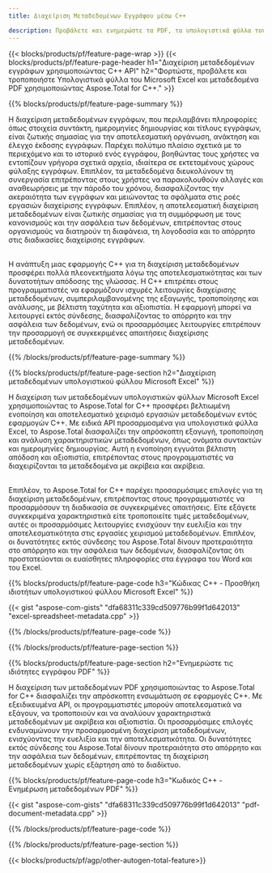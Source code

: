 ```yaml
---
title: Διαχείριση Μεταδεδομένων Εγγράφου μέσω C++ 

description: Προβάλετε και ενημερώστε τα PDF, τα υπολογιστικά φύλλα του Microsoft Excel, τις παρουσιάσεις του PowerPoint και τα μεταδεδομένα εγγράφων του Word μέσω της εφαρμογής σας C++.
---
```


{{< blocks/products/pf/feature-page-wrap >}}
{{< blocks/products/pf/feature-page-header h1="Διαχείριση μεταδεδομένων εγγράφων χρησιμοποιώντας C++ API" h2="Φορτώστε, προβάλετε και τροποποιήστε Υπολογιστικά φύλλα του Microsoft Excel και μεταδεδομένα PDF χρησιμοποιώντας Aspose.Total for C++." >}}

{{% blocks/products/pf/feature-page-summary %}}

Η διαχείριση μεταδεδομένων εγγράφων, που περιλαμβάνει πληροφορίες όπως στοιχεία συντάκτη, ημερομηνίες δημιουργίας και τίτλους εγγράφων, είναι ζωτικής σημασίας για την αποτελεσματική οργάνωση, ανάκτηση και έλεγχο έκδοσης εγγράφων. Παρέχει πολύτιμο πλαίσιο σχετικά με το περιεχόμενο και το ιστορικό ενός εγγράφου, βοηθώντας τους χρήστες να εντοπίζουν γρήγορα σχετικά αρχεία, ιδιαίτερα σε εκτεταμένους χώρους φύλαξης εγγράφων. Επιπλέον, τα μεταδεδομένα διευκολύνουν τη συνεργασία επιτρέποντας στους χρήστες να παρακολουθούν αλλαγές και αναθεωρήσεις με την πάροδο του χρόνου, διασφαλίζοντας την ακεραιότητα των εγγράφων και μειώνοντας τα σφάλματα στις ροές εργασιών διαχείρισης εγγράφων. Επιπλέον, η αποτελεσματική διαχείριση μεταδεδομένων είναι ζωτικής σημασίας για τη συμμόρφωση με τους κανονισμούς και την ασφάλεια των δεδομένων, επιτρέποντας στους οργανισμούς να διατηρούν τη διαφάνεια, τη λογοδοσία και το απόρρητο στις διαδικασίες διαχείρισης εγγράφων.<br /><br />

Η ανάπτυξη μιας εφαρμογής C++ για τη διαχείριση μεταδεδομένων προσφέρει πολλά πλεονεκτήματα λόγω της αποτελεσματικότητας και των δυνατοτήτων απόδοσης της γλώσσας. Η C++ επιτρέπει στους προγραμματιστές να εφαρμόζουν ισχυρές λειτουργίες διαχείρισης μεταδεδομένων, συμπεριλαμβανομένης της εξαγωγής, τροποποίησης και ανάλυσης, με βέλτιστη ταχύτητα και αξιοπιστία. Η εφαρμογή μπορεί να λειτουργεί εκτός σύνδεσης, διασφαλίζοντας το απόρρητο και την ασφάλεια των δεδομένων, ενώ οι προσαρμόσιμες λειτουργίες επιτρέπουν την προσαρμογή σε συγκεκριμένες απαιτήσεις διαχείρισης μεταδεδομένων.

{{% /blocks/products/pf/feature-page-summary  %}}


{{% blocks/products/pf/feature-page-section  h2="Διαχείριση μεταδεδομένων υπολογιστικού φύλλου Microsoft Excel" %}}

Η διαχείριση των μεταδεδομένων υπολογιστικών φύλλων Microsoft Excel χρησιμοποιώντας το Aspose.Total for C++ προσφέρει βελτιωμένη ενοποίηση και αποτελεσματικό χειρισμό εργασιών μεταδεδομένων εντός εφαρμογών C++. Με ειδικά API προσαρμοσμένα για υπολογιστικά φύλλα Excel, το Aspose.Total διασφαλίζει την απρόσκοπτη εξαγωγή, τροποποίηση και ανάλυση χαρακτηριστικών μεταδεδομένων, όπως ονόματα συντακτών και ημερομηνίες δημιουργίας. Αυτή η ενοποίηση εγγυάται βέλτιστη απόδοση και αξιοπιστία, επιτρέποντας στους προγραμματιστές να διαχειρίζονται τα μεταδεδομένα με ακρίβεια και ακρίβεια. <br /><br />

Επιπλέον, το Aspose.Total for C++ παρέχει προσαρμόσιμες επιλογές για τη διαχείριση μεταδεδομένων, επιτρέποντας στους προγραμματιστές να προσαρμόσουν τη διαδικασία σε συγκεκριμένες απαιτήσεις. Είτε εξάγετε συγκεκριμένα χαρακτηριστικά είτε τροποποιείτε τιμές μεταδεδομένων, αυτές οι προσαρμόσιμες λειτουργίες ενισχύουν την ευελιξία και την αποτελεσματικότητα στις εργασίες χειρισμού μεταδεδομένων. Επιπλέον, οι δυνατότητες εκτός σύνδεσης του Aspose.Total δίνουν προτεραιότητα στο απόρρητο και την ασφάλεια των δεδομένων, διασφαλίζοντας ότι προστατεύονται οι ευαίσθητες πληροφορίες στα έγγραφα του Word και του Excel.

{{% blocks/products/pf/feature-page-code h3="Κώδικας C++ - Προσθήκη ιδιοτήτων υπολογιστικού φύλλου Microsoft Excel" %}}

{{< gist "aspose-com-gists" "dfa68311c339cd509776b99f1d642013" "excel-spreadsheet-metadata.cpp" >}}

{{% /blocks/products/pf/feature-page-code  %}}

{{% /blocks/products/pf/feature-page-section %}}


{{% blocks/products/pf/feature-page-section  h2="Ενημερώστε τις ιδιότητες εγγράφου PDF" %}}

Η διαχείριση των μεταδεδομένων PDF χρησιμοποιώντας το Aspose.Total for C++ διασφαλίζει την απρόσκοπτη ενσωμάτωση σε εφαρμογές C++. Με εξειδικευμένα API, οι προγραμματιστές μπορούν αποτελεσματικά να εξάγουν, να τροποποιούν και να αναλύουν χαρακτηριστικά μεταδεδομένων με ακρίβεια και αξιοπιστία. Οι προσαρμόσιμες επιλογές ενδυναμώνουν την προσαρμοσμένη διαχείριση μεταδεδομένων, ενισχύοντας την ευελιξία και την αποτελεσματικότητα. Οι δυνατότητες εκτός σύνδεσης του Aspose.Total δίνουν προτεραιότητα στο απόρρητο και την ασφάλεια των δεδομένων, επιτρέποντας τη διαχείριση μεταδεδομένων χωρίς εξάρτηση από το διαδίκτυο.

{{% blocks/products/pf/feature-page-code h3="Κωδικός C++ - Ενημέρωση μεταδεδομένων PDF" %}}

{{< gist "aspose-com-gists" "dfa68311c339cd509776b99f1d642013" "pdf-document-metadata.cpp" >}}

{{% /blocks/products/pf/feature-page-code  %}}

{{% /blocks/products/pf/feature-page-section %}}

{{< blocks/products/pf/agp/other-autogen-total-feature>}}